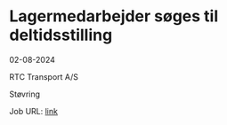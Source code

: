 # Lagermedarbejder søges til deltidsstilling
02-08-2024

RTC Transport A/S

Støvring

Job URL: [link](https://candidate.hr-manager.net/ApplicationInit.aspx?cid=2566&ProjectId=143612&DepartmentId=18978&MediaId=4629)


